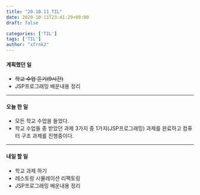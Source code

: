 ```yaml
---
title: "20.10.11_TIL"
date: 2020-10-11T23:41:29+09:00
draft: false

categories: ['TIL']
tags: ['TIL']
author: "xfrnk2"
---
```

#### 계획했던 일
+ ~~학교 수업 듣기(9시간)~~
+ JSP프로그래밍 배운내용 정리
---
#### 오늘 한 일
+ 모든 학교 수업을 들었다.
+ 학교 수업들 중 받았던 과제 3가지 중 1가지(JSP프로그래밍) 과제를 완료하고 컴퓨터 구조 과제를 진행중이다.
---   
#### 내일 할 일 
+ 학교 과제 하기
+ 레스토랑 시뮬레이션 리팩토링
+ JSP프로그래밍 배운내용 정리

 

